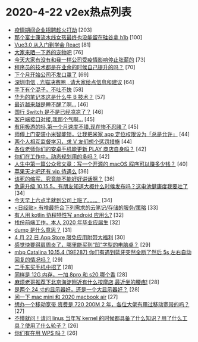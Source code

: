 # 2020-4-22 v2ex热点列表

+ [疫情期间企业招聘趁火打劫](https://www.v2ex.com/t/664891#reply203) [203]
+ [那个富士康流水线女孩最终也没能留在硅谷拿 h1b](https://www.v2ex.com/t/664871#reply100) [100]
+ [Vue3.0 从入门到学会 React](https://www.v2ex.com/t/664932#reply81) [81]
+ [大家来晒一下养的宠物吧](https://www.v2ex.com/t/664912#reply76) [76]
+ [今天大家有没有和我一样公司受疫情影响停止张薪的](https://www.v2ex.com/t/664854#reply73) [73]
+ [程序员的技术都是在业余的时候自己提升的吗？](https://www.v2ex.com/t/664865#reply70) [70]
+ [下个月开始公司不发口罩了](https://www.v2ex.com/t/664916#reply69) [69]
+ [深圳电信 , 光猫决赛圈 , 请大家给点信息和建议](https://www.v2ex.com/t/664956#reply64) [64]
+ [手下有个混子，不吐不快](https://www.v2ex.com/t/664896#reply58) [58]
+ [华为的笔记本这是什么牛 B 技术？](https://www.v2ex.com/t/665111#reply57) [57]
+ [最近越来越是睡不醒了啊...](https://www.v2ex.com/t/664860#reply46) [46]
+ [国行 Switch 是不是已经凉凉了？](https://www.v2ex.com/t/664901#reply46) [46]
+ [客户端接口对接,我那个气啊...](https://www.v2ex.com/t/664889#reply45) [45]
+ [有用极游的吗,第一个月速度不错,现在惨不忍睹了](https://www.v2ex.com/t/665032#reply45) [45]
+ [师傅上门安装小米智能锁，让我把米家 app 定位权限设为「总是允许」](https://www.v2ex.com/t/664859#reply44) [44]
+ [两个人相互监督学习，求 V 友们想个惩罚措施](https://www.v2ex.com/t/664984#reply44) [44]
+ [各位老师你们的安卓手机能更新 PLAY 商店自身吗？](https://www.v2ex.com/t/664850#reply42) [42]
+ [你们在工作中，动态规划用的多吗？](https://www.v2ex.com/t/664929#reply42) [42]
+ [人生中第一篇公众号文章：写一个开源的 macOS 程序可以赚多少钱？](https://www.v2ex.com/t/664960#reply40) [40]
+ [苹果天才吧还有 vip 待遇么](https://www.v2ex.com/t/664915#reply36) [36]
+ [该死的缩写，究竟能不能好好讲话啊？](https://www.v2ex.com/t/664973#reply36) [36]
+ [急需升级 10.15.5，有朋友知道大概什么时候发布吗？这电池健康度我要吐了](https://www.v2ex.com/t/664858#reply34) [34]
+ [今天早上六点半就到公司上班了。。。。](https://www.v2ex.com/t/664877#reply34) [34]
+ [<日经贴> 有啥最符合下列需求的云笔记/存储的服务/策略](https://www.v2ex.com/t/664886#reply33) [33]
+ [有人用 kotlin 协程特性写 android 应用么?](https://www.v2ex.com/t/664869#reply32) [32]
+ [找份前端工作，本人 2020 年毕业应届生](https://www.v2ex.com/t/665055#reply32) [32]
+ [dump 是什么意思？](https://www.v2ex.com/t/664993#reply31) [31]
+ [4 月 22 日 App Store 限免应用附带大福利](https://www.v2ex.com/t/665107#reply30) [30]
+ [感觉快要得肩周炎了，哪里能买到“凹”字型的电脑桌？](https://www.v2ex.com/t/664870#reply29) [29]
+ [mbp Catalina 10.15.4 (19E287) 你们有遇到蓝牙突然全断了然后 5s 左右自动回复的情况吗？](https://www.v2ex.com/t/664924#reply29) [29]
+ [二手东买手机中招了](https://www.v2ex.com/t/664905#reply28) [28]
+ [同样是 12G 内存，一加 8pro 和 s20 哪个香](https://www.v2ex.com/t/664951#reply28) [28]
+ [麻烦老哥推荐下北京海淀附近有什么按摩店,最近坐的腰疼!](https://www.v2ex.com/t/664983#reply28) [28]
+ [是两个 24 寸的显示器好，还是一个大显示器好？](https://www.v2ex.com/t/665020#reply28) [28]
+ [问一下 mac mini 和 2020 macbook air](https://www.v2ex.com/t/664893#reply27) [27]
+ [想办一个移动宽带 资费是 720 200M 2 年，各位大佬有用过移动宽带的吗？](https://www.v2ex.com/t/664966#reply27) [27]
+ [不懂就问！请问 linus 当年写 kernel 的时候都具备了什么知识？用了什么工具？使用了什么轮子？](https://www.v2ex.com/t/664964#reply26) [26]
+ [你们有在用 WPS 吗？](https://www.v2ex.com/t/665000#reply26) [26]
